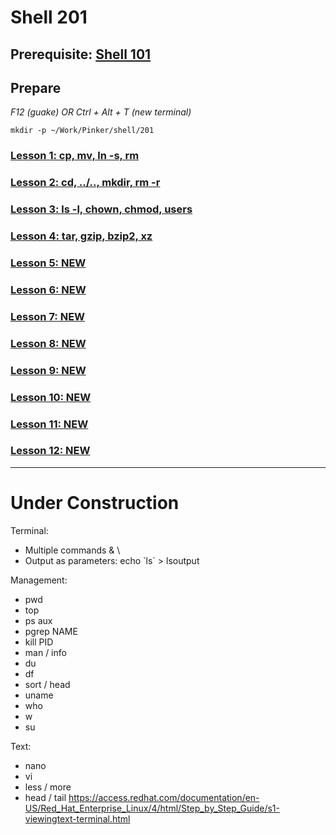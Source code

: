 # Shell 201

## Prerequisite: [Shell 101](https://github.com/inkVerb/Pinker/tree/master/101-shell)

## Prepare

*F12 (guake) OR Ctrl + Alt + T (new terminal)*

`mkdir -p ~/Work/Pinker/shell/201`

### [Lesson 1: cp, mv, ln -s, rm](https://github.com/inkVerb/pinker/blob/master/201-shell/Lesson-01.md)

### [Lesson 2: cd, ../.., mkdir, rm -r](https://github.com/inkVerb/pinker/blob/master/201-shell/Lesson-02.md)

### [Lesson 3: ls -l, chown, chmod, users](https://github.com/inkVerb/pinker/blob/master/201-shell/Lesson-03.md)

### [Lesson 4: tar, gzip, bzip2, xz](https://github.com/inkVerb/pinker/blob/master/201-shell/Lesson-04.md)

### [Lesson 5: NEW](https://github.com/inkVerb/pinker/blob/master/201-shell/Lesson-05.md)

### [Lesson 6: NEW](https://github.com/inkVerb/pinker/blob/master/201-shell/Lesson-06.md)

### [Lesson 7: NEW](https://github.com/inkVerb/pinker/blob/master/201-shell/Lesson-07.md)

### [Lesson 8: NEW](https://github.com/inkVerb/pinker/blob/master/201-shell/Lesson-08.md)

### [Lesson 9: NEW](https://github.com/inkVerb/pinker/blob/master/201-shell/Lesson-09.md)

### [Lesson 10: NEW](https://github.com/inkVerb/pinker/blob/master/201-shell/Lesson-10.md)

### [Lesson 11: NEW](https://github.com/inkVerb/pinker/blob/master/201-shell/Lesson-11.md)

### [Lesson 12: NEW](https://github.com/inkVerb/pinker/blob/master/201-shell/Lesson-12.md)

___
# Under Construction


Terminal:
- Multiple commands & \
- Output as parameters: echo \`ls\` > lsoutput

Management:
- pwd
- top
- ps aux
- pgrep NAME
- kill PID
- man / info
- du
- df
- sort / head
- uname
- who
- w
- su

Text:
- nano
- vi
- less / more
- head / tail
https://access.redhat.com/documentation/en-US/Red_Hat_Enterprise_Linux/4/html/Step_by_Step_Guide/s1-viewingtext-terminal.html
